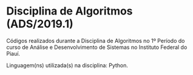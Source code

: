 # Disciplina de Algoritmos (ADS/2019.1)

Códigos realizados durante a Disciplina de Algoritmos
no 1º Período do curso de Análise e Desenvolvimento de Sistemas no Instituto Federal do Piauí.

Linguagem(ns) utilizada(s) na disciplina: Python.